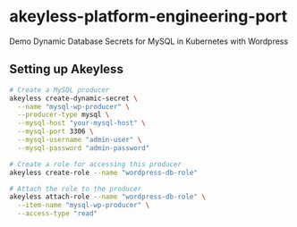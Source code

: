 # akeyless-platform-engineering-port
Demo Dynamic Database Secrets for MySQL in Kubernetes with Wordpress


## Setting up Akeyless

```bash
# Create a MySQL producer
akeyless create-dynamic-secret \
  --name "mysql-wp-producer" \
  --producer-type mysql \
  --mysql-host "your-mysql-host" \
  --mysql-port 3306 \
  --mysql-username "admin-user" \
  --mysql-password "admin-password"

# Create a role for accessing this producer
akeyless create-role --name "wordpress-db-role"

# Attach the role to the producer
akeyless attach-role --name "wordpress-db-role" \
  --item-name "mysql-wp-producer" \
  --access-type "read"
```